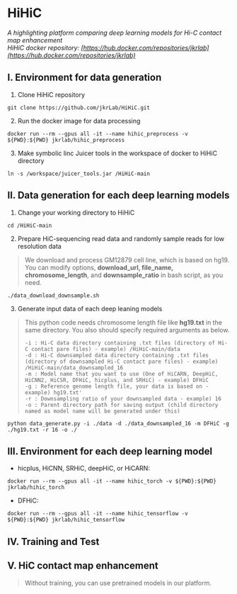 HiHiC
=====
*A highlighting platform comparing deep learning models for Hi-C contact map enhancement*   
*HiHiC docker repository: [https://hub.docker.com/repositories/jkrlab](https://hub.docker.com/repositories/jkrlab)*


Ⅰ. Environment for data generation
------------------------------------
1. Clone HiHiC repository
```
git clone https://github.com/jkrLab/HiHiC.git
```
2. Run the docker image for data processing
```
docker run --rm --gpus all -it --name hihic_preprocess -v ${PWD}:${PWD} jkrlab/hihic_preprocess
```
3. Make symbolic linc Juicer tools in the workspace of docker to HiHiC directory
```
ln -s /workspace/juicer_tools.jar /HiHiC-main
```

  
Ⅱ. Data generation for each deep learning models
-------------------------------------------------
1. Change your working directory to HiHiC
```
cd /HiHiC-main
```
2. Prepare HiC-sequencing read data and randomly sample reads for low resolution data
>We download and process GM12879 cell line, which is based on hg19.   
>You can modify options, **download_url, file_name, chromosome_length**, and **downsample_ratio** in bash script, as you need.
```
./data_download_downsample.sh
```

3. Generate input data of each deep leaning models
>This python code needs chromosome length file like **hg19.txt** in the same directory. You also should specify required arguments as below.
>```
>-i : Hi-C data directory containing .txt files (directory of Hi-C contact pare files) - example) /HiHiC-main/data   
>-d : Hi-C downsampled data directory containing .txt files (directory of downsampled Hi-C contact pare files) - example) /HiHiC-main/data_downsampled_16   
>-m : Model name that you want to use (One of HiCARN, DeepHiC, HiCNN2, HiCSR, DFHiC, hicplus, and SRHiC) - example) DFHiC   
>-g : Reference genome length file, your data is based on - example) hg19.txt'  
>-r : Downsampling ratio of your downsampled data - example) 16
>-o : Parent directory path for saving output (child directory named as model name will be generated under this)
>```
```
python data_generate.py -i ./data -d ./data_downsampled_16 -m DFHiC -g ./hg19.txt -r 16 -o ./
```

Ⅲ. Environment for each deep learning model
--------------------------------------------
* hicplus, HiCNN, SRHiC, deepHiC, or HiCARN:
```
docker run --rm --gpus all -it --name hihic_torch -v ${PWD}:${PWD} jkrlab/hihic_torch
```
* DFHiC:
```
docker run --rm --gpus all -it --name hihic_tensorflow -v ${PWD}:${PWD} jkrlab/hihic_tensorflow
```

Ⅳ. Training and Test
---------------------


Ⅴ. HiC contact map enhancement
--------------------------------------
> Without training, you can use pretrained models in our platform.
